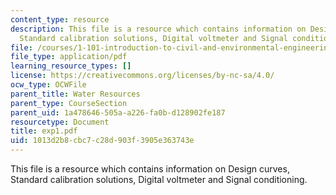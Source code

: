 ```yaml
---
content_type: resource
description: This file is a resource which contains information on Design curves,
  Standard calibration solutions, Digital voltmeter and Signal conditioning.
file: /courses/1-101-introduction-to-civil-and-environmental-engineering-design-i-fall-2006/1013d2b8cbc7c28d903f3905e363743e_exp1.pdf
file_type: application/pdf
learning_resource_types: []
license: https://creativecommons.org/licenses/by-nc-sa/4.0/
ocw_type: OCWFile
parent_title: Water Resources
parent_type: CourseSection
parent_uid: 1a478646-505a-a226-fa0b-d128902fe187
resourcetype: Document
title: exp1.pdf
uid: 1013d2b8-cbc7-c28d-903f-3905e363743e
---
```

This file is a resource which contains information on Design curves, Standard calibration solutions, Digital voltmeter and Signal conditioning.